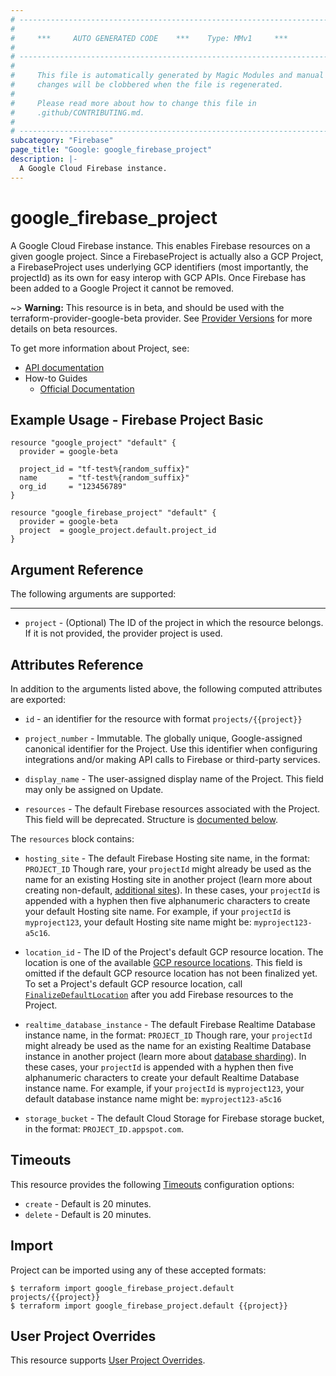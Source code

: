 ```yaml
---
# ----------------------------------------------------------------------------
#
#     ***     AUTO GENERATED CODE    ***    Type: MMv1     ***
#
# ----------------------------------------------------------------------------
#
#     This file is automatically generated by Magic Modules and manual
#     changes will be clobbered when the file is regenerated.
#
#     Please read more about how to change this file in
#     .github/CONTRIBUTING.md.
#
# ----------------------------------------------------------------------------
subcategory: "Firebase"
page_title: "Google: google_firebase_project"
description: |-
  A Google Cloud Firebase instance.
---
```


# google\_firebase\_project

A Google Cloud Firebase instance. This enables Firebase resources on a given google project.
Since a FirebaseProject is actually also a GCP Project, a FirebaseProject uses underlying GCP
identifiers (most importantly, the projectId) as its own for easy interop with GCP APIs.
Once Firebase has been added to a Google Project it cannot be removed.

~> **Warning:** This resource is in beta, and should be used with the terraform-provider-google-beta provider.
See [Provider Versions](https://terraform.io/docs/providers/google/guides/provider_versions.html) for more details on beta resources.

To get more information about Project, see:

* [API documentation](https://firebase.google.com/docs/reference/firebase-management/rest/v1beta1/projects)
* How-to Guides
    * [Official Documentation](https://firebase.google.com/)

## Example Usage - Firebase Project Basic


```hcl
resource "google_project" "default" {
  provider = google-beta

  project_id = "tf-test%{random_suffix}"
  name       = "tf-test%{random_suffix}"
  org_id     = "123456789"
}

resource "google_firebase_project" "default" {
  provider = google-beta
  project  = google_project.default.project_id
}
```

## Argument Reference

The following arguments are supported:



- - -


* `project` - (Optional) The ID of the project in which the resource belongs.
    If it is not provided, the provider project is used.


## Attributes Reference

In addition to the arguments listed above, the following computed attributes are exported:

* `id` - an identifier for the resource with format `projects/{{project}}`

* `project_number` -
  Immutable. The globally unique, Google-assigned canonical identifier
  for the Project. Use this identifier when configuring integrations and/or
  making API calls to Firebase or third-party services.

* `display_name` -
  The user-assigned display name of the Project. This field may only be assigned on Update.

* `resources` -
  The default Firebase resources associated with the Project. This field will be deprecated.
  Structure is [documented below](#nested_resources).


<a name="nested_resources"></a>The `resources` block contains:

* `hosting_site` -
  The default Firebase Hosting site name, in the format:
  `PROJECT_ID` Though rare, your `projectId` might already be used as
  the name for an existing Hosting site in another project (learn more
  about creating non-default, [additional sites](https://firebase.google.com/docs/hosting/multisites)).
  In these cases, your `projectId` is appended with a hyphen then five
  alphanumeric characters to create your default Hosting site name.
  For example, if your `projectId` is `myproject123`, your default Hosting
  site name might be: `myproject123-a5c16`.

* `location_id` -
  The ID of the Project's default GCP resource location.
  The location is one of the available [GCP resource locations](https://firebase.google.com/docs/projects/locations).
  This field is omitted if the default GCP resource location has not
  been finalized yet. To set a Project's default GCP resource location,
  call [`FinalizeDefaultLocation`](../projects.defaultLocation/finalize)
  after you add Firebase resources to the Project.

* `realtime_database_instance` -
  The default Firebase Realtime Database instance name,
  in the format: `PROJECT_ID` Though rare, your `projectId` might already
  be used as the name for an existing Realtime Database instance in
  another project (learn more about [database sharding](https://firebase.google.com/docs/database/usage/sharding)).
  In these cases, your `projectId` is appended with a hyphen then five
  alphanumeric characters to create your default Realtime Database instance
  name. For example, if your `projectId` is `myproject123`, your default
  database instance name might be: `myproject123-a5c16`

* `storage_bucket` -
  The default Cloud Storage for Firebase storage bucket, in the format: `PROJECT_ID.appspot.com`.

## Timeouts

This resource provides the following
[Timeouts](/docs/configuration/resources.html#timeouts) configuration options:

- `create` - Default is 20 minutes.
- `delete` - Default is 20 minutes.

## Import


Project can be imported using any of these accepted formats:

```
$ terraform import google_firebase_project.default projects/{{project}}
$ terraform import google_firebase_project.default {{project}}
```

## User Project Overrides

This resource supports [User Project Overrides](https://registry.terraform.io/providers/hashicorp/google/latest/docs/guides/provider_reference#user_project_override).
